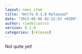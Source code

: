 ```yaml
---
layout: news_item
title: "Wolfe 0.1.0 Released"
date: "2013-05-06 02:12:52 +0200"
author: riedelcastro
version: 0.1.0
categories: [release]
---
```


Not quite yet!
